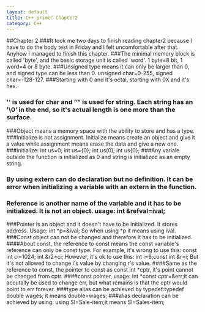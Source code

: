```yaml
---
layout: default
title: C++ primer Chapter2
category: C++
---
```

##Chapter 2
###It took me two days to finish reading chapter2 because I have to do the body test in Friday and I felt uncomfortable after that. Anyhow I managed to finish this chapter.
###The minimal memory block is called 'byte', and the basic storage unit is called 'word'. 1 byte=8 bit, 1 word=4 or 8 byte.
###Unsigned type means it can only be larger than 0, and signed type can be less than 0. unsigned char=0-255, signed char=-128-127.
###Starting with 0 and it's octal, starting with 0X and it's hex.
### '' is used for char and "" is used for string. Each string has an '\0' in the end, so it's actual length is one more than the surface.
###Object means a memory space with the ability to store and has a type. 
###Initialize is not assignment. Initialize means create an object and give it a value while assignment means erase the data and give a new one.
###Initialize: int us=0; int us={0}; int us(0); int us{0};
###Any variale outside the function is initialized as 0 and string is initialized as an empty string.
### By using extern can do declaration but no definition. It can be error when initializing a variable with an extern in the function.
### Reference is another name of the variable and it has to be initialized. It is not an object. usage: int &refval=ival;
###Pointer is an object and it doesn't have to be initialized. It stores address. Usage: int *p=&ival; So when using *p it means using ival.
###Const object can not be changed and therefore it has to be initialized.
####About const, the reference to const means the const variable's reference can only be const type. For example, it's wrong to use this: const int ci=1024; int &r2=ci; However, it's ok to use this: int i=9;const int &r=i; But it's not allowed to change i's value by changing r's value.
####Same as the reference to const, the pointer to const as const int *cptr, it's point cannot be changed from cptr.
####const pointer, usage: int *const cptr=&err;it can accutally be used to change err, but what remains is that the cptr would point to err forever.
###type alias can be achieved by typedef:typedef double wages; it means double=wages;
###alias declaration can be achieved by using: using SI=Sale-item;it means SI=Sales-item;

